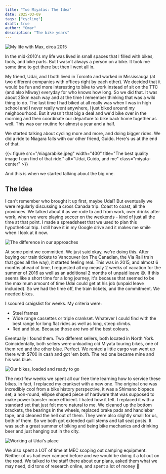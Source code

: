 ```yaml
---
title: "Two Miyatas: The Idea"
date: 2025-03-09
tags: ["cycling"]
draft: true
author: "Omar"
description: "The bike years"
---
```


![My life with Max, circa 2015](/666balcony.jpg)

In the mid-2010's my life was lived in small spaces that I filled with bikes, tools, and bike parts. But I wasn't always a person on a bike. It took me some time to get there but then I went all in.

My friend, Udai, and I both lived in Toronto and worked in Mississauga (at two different companies with offices right by each other). We decided that it would be fun and more interesting to bike to work instead of sit on the TTC (and also Miway) everyday for who knows how long. So we did that. It was about 25km each way and at the time I remember thinking that was a wild thing to do. The last time I had biked at all really was when I was in high school and I never really went anywhere, I just biked around my neighbourhood. But it wasn't that big a deal and we'd bike over in the morning and then coordinate our departure to bike back home together as well. This was our routine for almost a year and a half. 

We started talking about cycling more and more, and doing bigger rides. We did a ride to Niagara falls with our other friend, Guido. Here's us at the end of that.

{{< figure src="/niagarabike.jpeg" width="400" title="The best quality image I can find of that ride." alt="Udai, Guido, and me" class="miyata-center" >}}

And this is when we started talking about the big one.

## The Idea

I can't remember who brought it up first, maybe Udai? But eventually we were regularly discussing a cross Canada trip. Coast to coast, all the provinces. We talked about it as we rode to and from work, over drinks after work, when we were playing soccer on the weekends - kind of just all the time at that point. I made a spreadsheet that we used to plan this hypothetical trip. I still have it in my Google drive and it makes me smile when I look at it now.

![The difference in our approaches](/worksucksshot.png)

At some point we committed. We just said okay, we're doing this. After buying our train tickets to Vancouver (on The Canadian, the Via Rail train that goes all the way), it started feeling real. This was in 2015, and almost 6 months ahead of time, I requested all my measly 2 weeks of vacation for the summer of 2016 as well as an additional 2 months of unpaid leave 😅. If this seems like a short time for a long journey, it's because that seemed to be the maximum amount of time Udai could get at his job (unpaid leave included). So we had the time off, the train tickets, and the commitment. We needed bikes.

I scoured craigslist for weeks. My criteria were:
- Steel frames
- Wide range cassettes or triple crankset. Whatever I could find with the best range for long flat rides as well as long, steep climbs.
- Red and blue. Because those are two of the best colours.

Eventually I found them. Two different sellers, both located in North York. Coincidentally, both sellers were unloading old Miyata touring bikes, one of them red and the other blue. Perfect. We rented a little cargo van went up there with $700 in cash and got 'em both. The red one became mine and his was blue.

![Our bikes, loaded and ready to go](/loadedbikes.jpg)


The next few weeks we spent all our free time learning how to service these bikes. In fact, I replaced my crankset with a new one. The original one was incredibly cool from a bike history perspective, it was a Shimano biopace set; a non-round, ellipse shaped piece of hardware that was supposed to make power transfer more efficient. I hated how it felt. I replaced it with a standard set that just felt more natural to me. We cleaned up the bottom brackets, the bearings in the wheels, replaced brake pads and handlebar tape, and cleaned the hell out of them. They were also slightly small for us, both of them. So we both got extended quill stems and tall seat posts. It was such a great summer of biking and being bike mechanics and drinking beer and just hanging out in the city.

![Working at Udai's place](/udaisroom.jpg)

We also spent a LOT of time at MEC scoping out camping equipment. Neither of us had ever camped before and we would be doing it a lot out on the road. We talked to the staff there about our plans, asked them what we may need, did tons of research online, and spent a lot of money 😬